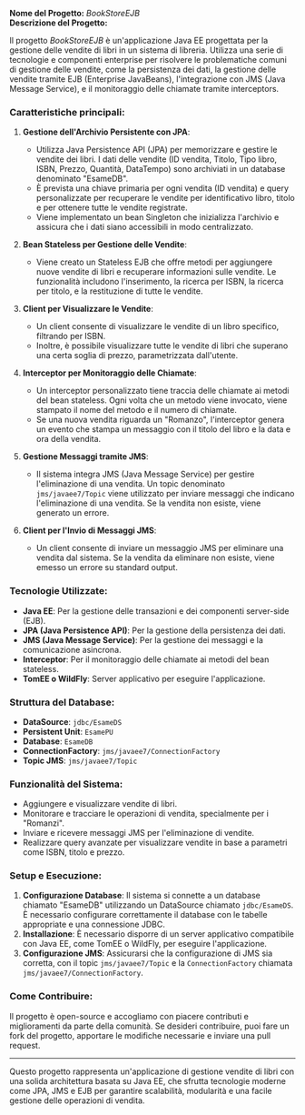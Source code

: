 **Nome del Progetto:** *BookStoreEJB*  
**Descrizione del Progetto:**

Il progetto *BookStoreEJB* è un'applicazione Java EE progettata per la gestione delle vendite di libri in un sistema di libreria. Utilizza una serie di tecnologie e componenti enterprise per risolvere le problematiche comuni di gestione delle vendite, come la persistenza dei dati, la gestione delle vendite tramite EJB (Enterprise JavaBeans), l'integrazione con JMS (Java Message Service), e il monitoraggio delle chiamate tramite interceptors.

### Caratteristiche principali:
1. **Gestione dell'Archivio Persistente con JPA**:
   - Utilizza Java Persistence API (JPA) per memorizzare e gestire le vendite dei libri. I dati delle vendite (ID vendita, Titolo, Tipo libro, ISBN, Prezzo, Quantità, DataTempo) sono archiviati in un database denominato "EsameDB".
   - È prevista una chiave primaria per ogni vendita (ID vendita) e query personalizzate per recuperare le vendite per identificativo libro, titolo e per ottenere tutte le vendite registrate.
   - Viene implementato un bean Singleton che inizializza l'archivio e assicura che i dati siano accessibili in modo centralizzato.

2. **Bean Stateless per Gestione delle Vendite**:
   - Viene creato un Stateless EJB che offre metodi per aggiungere nuove vendite di libri e recuperare informazioni sulle vendite. Le funzionalità includono l'inserimento, la ricerca per ISBN, la ricerca per titolo, e la restituzione di tutte le vendite.

3. **Client per Visualizzare le Vendite**:
   - Un client consente di visualizzare le vendite di un libro specifico, filtrando per ISBN.
   - Inoltre, è possibile visualizzare tutte le vendite di libri che superano una certa soglia di prezzo, parametrizzata dall'utente.

4. **Interceptor per Monitoraggio delle Chiamate**:
   - Un interceptor personalizzato tiene traccia delle chiamate ai metodi del bean stateless. Ogni volta che un metodo viene invocato, viene stampato il nome del metodo e il numero di chiamate. 
   - Se una nuova vendita riguarda un "Romanzo", l'interceptor genera un evento che stampa un messaggio con il titolo del libro e la data e ora della vendita.

5. **Gestione Messaggi tramite JMS**:
   - Il sistema integra JMS (Java Message Service) per gestire l'eliminazione di una vendita. Un topic denominato `jms/javaee7/Topic` viene utilizzato per inviare messaggi che indicano l'eliminazione di una vendita. Se la vendita non esiste, viene generato un errore.

6. **Client per l'Invio di Messaggi JMS**:
   - Un client consente di inviare un messaggio JMS per eliminare una vendita dal sistema. Se la vendita da eliminare non esiste, viene emesso un errore su standard output.

### Tecnologie Utilizzate:
- **Java EE**: Per la gestione delle transazioni e dei componenti server-side (EJB).
- **JPA (Java Persistence API)**: Per la gestione della persistenza dei dati.
- **JMS (Java Message Service)**: Per la gestione dei messaggi e la comunicazione asincrona.
- **Interceptor**: Per il monitoraggio delle chiamate ai metodi del bean stateless.
- **TomEE o WildFly**: Server applicativo per eseguire l'applicazione.

### Struttura del Database:
- **DataSource**: `jdbc/EsameDS`
- **Persistent Unit**: `EsamePU`
- **Database**: `EsameDB`
- **ConnectionFactory**: `jms/javaee7/ConnectionFactory`
- **Topic JMS**: `jms/javaee7/Topic`

### Funzionalità del Sistema:
- Aggiungere e visualizzare vendite di libri.
- Monitorare e tracciare le operazioni di vendita, specialmente per i "Romanzi".
- Inviare e ricevere messaggi JMS per l'eliminazione di vendite.
- Realizzare query avanzate per visualizzare vendite in base a parametri come ISBN, titolo e prezzo.

### Setup e Esecuzione:
1. **Configurazione Database**: Il sistema si connette a un database chiamato "EsameDB" utilizzando un DataSource chiamato `jdbc/EsameDS`. È necessario configurare correttamente il database con le tabelle appropriate e una connessione JDBC.
2. **Installazione**: È necessario disporre di un server applicativo compatibile con Java EE, come TomEE o WildFly, per eseguire l'applicazione.
3. **Configurazione JMS**: Assicurarsi che la configurazione di JMS sia corretta, con il topic `jms/javaee7/Topic` e la `ConnectionFactory` chiamata `jms/javaee7/ConnectionFactory`.

### Come Contribuire:
Il progetto è open-source e accogliamo con piacere contributi e miglioramenti da parte della comunità. Se desideri contribuire, puoi fare un fork del progetto, apportare le modifiche necessarie e inviare una pull request.

---

Questo progetto rappresenta un'applicazione di gestione vendite di libri con una solida architettura basata su Java EE, che sfrutta tecnologie moderne come JPA, JMS e EJB per garantire scalabilità, modularità e una facile gestione delle operazioni di vendita.
